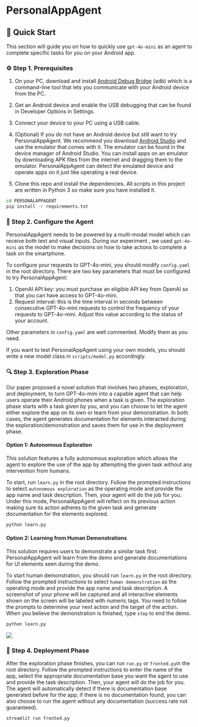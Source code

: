 # PersonalAppAgent


## 🚀 Quick Start

This section will guide you on how to quickly use `gpt-4o-mini` as an agent to complete specific tasks for you on
your Android app.

### ⚙️ Step 1. Prerequisites

1. On your PC, download and install [Android Debug Bridge](https://developer.android.com/tools/adb) (adb) which is a
   command-line tool that lets you communicate with your Android device from the PC.

2. Get an Android device and enable the USB debugging that can be found in Developer Options in Settings.

3. Connect your device to your PC using a USB cable.

4. (Optional) If you do not have an Android device but still want to try PersonalAppAgent. We recommend you download
   [Android Studio](https://developer.android.com/studio/run/emulator) and use the emulator that comes with it.
   The emulator can be found in the device manager of Android Studio. You can install apps on an emulator by
   downloading APK files from the internet and dragging them to the emulator.
   PersonalAppAgent can detect the emulated device and operate apps on it just like operating a real device.

5. Clone this repo and install the dependencies. All scripts in this project are written in Python 3 so make sure you
   have installed it.

```bash
cd PERSONALAPPAGENT
pip install -r requirements.txt
```

### 🤖 Step 2. Configure the Agent

PersonalAppAgent needs to be powered by a multi-modal model which can receive both text and visual inputs. During our experiment
, we used `gpt-4o-mini` as the model to make decisions on how to take actions to complete a task on the smartphone.

To configure your requests to GPT-4o-mini, you should modify `config.yaml` in the root directory.
There are two key parameters that must be configured to try PersonalAppAgent:

1. OpenAI API key: you must purchase an eligible API key from OpenAI so that you can have access to GPT-4o-mini.
2. Request interval: this is the time interval in seconds between consecutive GPT-4o-mini requests to control the frequency 
   of your requests to GPT-4o-mini. Adjust this value according to the status of your account.

Other parameters in `config.yaml` are well commented. Modify them as you need.

If you want to test PersonalAppAgent using your own models, you should write a new model class in `scripts/model.py` accordingly.

### 🔍 Step 3. Exploration Phase

Our paper proposed a novel solution that involves two phases, exploration, and deployment, to turn GPT-4o-mini into a capable 
agent that can help users operate their Android phones when a task is given. The exploration phase starts with a task 
given by you, and you can choose to let the agent either explore the app on its own or learn from your demonstration. 
In both cases, the agent generates documentation for elements interacted during the exploration/demonstration and 
saves them for use in the deployment phase.

#### Option 1: Autonomous Exploration

This solution features a fully autonomous exploration which allows the agent to explore the use of the app by attempting
the given task without any intervention from humans.

To start, run `learn.py` in the root directory. Follow the prompted instructions to select `autonomous exploration` 
as the operating mode and provide the app name and task description. Then, your agent will do the job for you. Under 
this mode, PersonalAppAgent will reflect on its previous action making sure its action adheres to the given task and generate 
documentation for the elements explored.

```bash
python learn.py
```

#### Option 2: Learning from Human Demonstrations

This solution requires users to demonstrate a similar task first. PersonalAppAgent will learn from the demo and generate 
documentations for UI elements seen during the demo.

To start human demonstration, you should run `learn.py` in the root directory. Follow the prompted instructions to select 
`human demonstration` as the operating mode and provide the app name and task description. A screenshot of your phone 
will be captured and all interactive elements shown on the screen will be labeled with numeric tags. You need to follow 
the prompts to determine your next action and the target of the action. When you believe the demonstration is finished, 
type `stop` to end the demo.

```bash
python learn.py
```

![](./assets/demo.png)

### 📱 Step 4. Deployment Phase

After the exploration phase finishes, you can run `run.py` or `fronted.py`in the root directory. Follow the prompted instructions to enter 
the name of the app, select the appropriate documentation base you want the agent to use and provide the task 
description. Then, your agent will do the job for you. The agent will automatically detect if there is documentation 
base generated before for the app; if there is no documentation found, you can also choose to run the agent without any 
documentation (success rate not guaranteed).

```bash
streamlit run fronted.py
```




